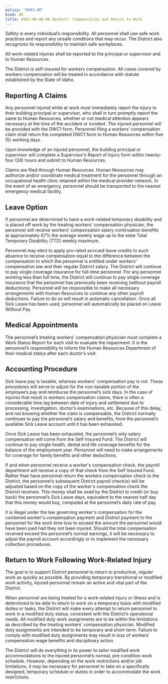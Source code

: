 ```yaml
---
policy: "0403.90"
kind: AR
title: 0403.90-AR-08 Workers' Compensation and Return to Work
---
```


Safety is every individual’s responsibility. All personnel shall use safe work practices and report any unsafe conditions that may occur. The District also recognizes its responsibility to maintain safe workplaces. 

All work-related injuries shall be reported to the principal or supervisor and to Human Resources.

The District is self-insured for workers compensation. All cases covered by workers compensation will be treated in accordance with statute established by the State of Idaho.

## Reporting A Claims

Any personnel injured while at work must immediately report the injury to their building principal or supervisor, who shall in turn promptly report the same to Human Resources, whether or not medical attention appears necessary at the time of the accident or incident. The injured personnel will be provided with the DWC1 form. Personnel filing a workers’ compensation claim shall return the completed DWC1 form to Human Resources within five (5) working days. 

Upon knowledge of an injured personnel, the building principal or supervisor will complete a Supervisor’s Report of Injury form within twenty-four (24) hours and submit to Human Resources. 

Claims are filed through Human Resources. Human Resources may authorize and/or coordinate medical treatment for the personnel through an occupational health clinic retained within the medical provider network. In the event of an emergency, personnel should be transported to the nearest emergency medical facility.


## Leave Option

If personnel are determined to have a work-related temporary disability and is placed off work by the treating workers’ compensation physician, the personnel will receive workers’ compensation salary continuation benefits at approximately 67% the average weekly wage up to the state Total Temporary Disability (TTD) weekly maximum.

Personnel may elect to apply pro-rated accrued leave credits to such absence to receive compensation equal to the difference between the compensation to which the personnel is entitled under workers’ compensation law and their regular District salary. The District will continue to pay single coverage insurance for full-time personnel. For any personnel working less than full time, the District will continue to pay single coverage insurance that the personnel has previously been receiving (without payroll deductions). Personnel will be responsible to make all necessary arrangements with Human Resources to continue any other payroll deductions. Failure to do so will result in automatic cancellation. Once all Sick Leave has been used, personnel will automatically be placed on Leave Without Pay. 

## Medical Appointments 

The personnel’s treating workers’ compensation physician must complete a Work Status Report for each visit to evaluate the impairment. It is the personnel’s responsibility to inform the Human Resources Department of their medical status after each doctor’s visit. 

## Accounting Procedure

Sick leave pay is taxable, whereas workers' compensation pay is not. These procedures will serve to adjust for the non-taxable portion of the employee’s pay and reimburse the personnel’s sick days. In the case of injuries that result in workers compensation claims, there is often a considerable time lag between date of injury and settlement due to processing, investigation, doctor’s examinations, etc. Because of this delay, and not knowing whether the claim is compensable, the District normally continues to pay the personnel’s salary and benefits, from the personnel’s available Sick Leave account until it has been exhausted.

Once Sick Leave has been exhausted, the personnel’s only salary compensation will come from the Self-Insured Fund. The District will continue to pay single health, dental and life coverage benefits for the balance of the employment year. Personnel will need to make arrangements for coverage for family benefits and other deductions.

If and when personnel receive a worker's compensation check, the payroll department will receive a copy of that check from the Self Insured Fund. Rather than have personnel return the workers compensation check to the District, the personnel’s subsequent District payroll check(s) will be adjusted based on the copy of the worker's compensation check the District receives. This money shall be used by the District to credit (or buy back) the personnel’s Sick Leave days, equivalent to the nearest half day that this money would buy, computed at the personnel’s daily rate of pay.

It is illegal under the law governing worker's compensation for the combined worker's compensation payment and District payment to the personnel for the work time loss to exceed the amount the personnel would have been paid had they not been injured. Should the total compensation received exceed the personnel’s normal earnings, it will be necessary to adjust the payroll account accordingly or to implement the necessary collection procedures.

## Return to Work Following Work-Related Injury 

The goal is to support District personnel to return to productive, regular work as quickly as possible. By providing temporary transitional or modified work activity, injured personnel remain an active and vital part of the District. 

When personnel are being treated for a work-related injury or illness and is determined to be able to return to work on a temporary basis with modified duties or tasks, the District will make every attempt to return personnel to work in a modified duty status, consistent with the District’s operational needs. All modified duty work assignments are to be within the limitations as described by the treating workers’ compensation physician. Modified duty assignments are intended to be temporary and short-term. Failure to comply with modified duty assignments may result in loss of workers’ compensation wage benefits and disciplinary action. 

The District will do everything in its power to tailor modified work accommodations to the injured personnel’s normal, pre-condition work schedule. However, depending on the work restrictions and/or job limitations, it may be necessary for personnel to take on a specifically designed, temporary schedule or duties in order to accommodate the work restrictions. 
